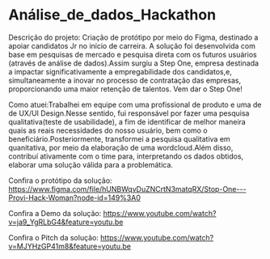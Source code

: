 # Análise_de_dados_Hackathon
Descrição do projeto:
Criação de protótipo por meio do Figma, destinado a apoiar candidatos Jr no início de carreira. A solução foi desenvolvida com base em pesquisas de mercado e pesquisa direta com os futuros usuários (através de análise de dados).Assim surgiu a Step One, empresa destinada a impactar significativamente a empregabilidade dos candidatos,e, simultaneamente a inovar no processo de contratação das empresas, proporcionando uma maior retenção de talentos. Vem dar o Step One!

Como atuei:Trabalhei em equipe com uma profissional de produto e uma de de UX/UI Design.Nesse sentido, fui responsável por fazer uma pesquisa qualitativa(teste de usabilidade), a fim de identificar de melhor maneira quais as reais necessidades do nosso usuário, bem como o beneficiário.Posteriormente, transformei a pesquisa qualitativa em quanitativa, por meio da elaboração de uma wordcloud.Além disso, contribuí ativamente com o time para, interpretando os dados obtidos, elaborar uma solução válida para a problemática.

Confira o protótipo da solução:
https://www.figma.com/file/hUNBWqvDuZNCrtN3matqRX/Stop-One---Provi-Hack-Woman?node-id=149%3A0

Confira a Demo da solução:
https://www.youtube.com/watch?v=ja9_YgRLbG4&feature=youtu.be

Confira o Pitch da solução:
https://www.youtube.com/watch?v=MJYHzGP41m8&feature=youtu.be
